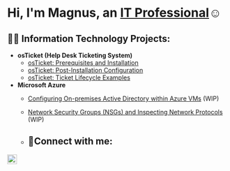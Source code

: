 <h1>Hi, I'm Magnus, an <a href="https://linkedin.com/in/magnus-slettebo/">IT Professional</a>☺</h1>

<h2>👨‍💻 Information Technology Projects:</h2>

- <b>osTicket (Help Desk Ticketing System)</b>
  - [osTicket: Prerequisites and Installation](https://github.com/MagnusSlettbo/osticket-prereqs)
  - [osTicket: Post-Installation Configuration](https://github.com/MagnusSlettbo/post-install-config)
  - [osTicket: Ticket Lifecycle Examples](https://github.com/MagnusSlettbo/ticket-lifecycle)
- <b>Microsoft Azure</b>
  - [Configuring On-premises Active Directory within Azure VMs](https://github.com/MagnusSlettbo/configure-ad) (WIP)
  - [Network Security Groups (NSGs) and Inspecting Network Protocols](https://github.com/MagnusSlettbo/azure-network-protocols) (WIP)
 
  - <h2>🤳Connect with me:</h2>

[<img align="left" alt="Josh | LinkedIn" width="22px" src="https://cdn.jsdelivr.net/npm/simple-icons@v3/icons/linkedin.svg" />][linkedin]

[linkedin]: https://linkedin.com/in/magnus-slettebo
